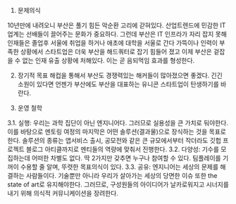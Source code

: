 1. 문제의식

10년만에 내려오니 부산은 풀기 힘든 악순환 고리에 갇혀있다.
산업트렌드에 민감한 IT 업계는 선배들이 끌어주는 문화가 중요하다.
그런데 부산은 IT 인프라가 자리 잡지 못해 인재들은 졸업후 서울에 취업을 하거나 애초에 대학을 서울로 간다
가뜩이나 인력이 부족한 상황에서 스타트업은 더욱 부산을 해드쿼터로 잡기 힘들어 졌고 이제 부산은 겉잡을 수 없는 인재 유출 상황에 처해있다.
이는 곧 음되먹임 효과를 형성한다.


2. 장기적 목표
해컵을 통해서 부산도 경쟁력있는 해커들이 많아졌으면 좋겠다.
긴긴 소원이 있다면 언젠가 부산에도 부산을 대표하는
유니콘 스타트업이 탄생하기를 바란다.

3. 운영 철학

  3.1. 실행: 우리는 과학 집단이 아닌 엔지니어다. 그러므로 실용성을 큰 가치로 둬야한다. 이를 바탕으로 멘토링 여정의 마지막은 어떤 솔루션(결과물)으로 장식하는 것을 목표로한다. 솔루션의 종류는 앱서비스 출시, 공모전와 같은 큰 규모에서부터 작더라도 깃헙 프로젝트 블로그 아티클까지로 멘티들의 역량에 맞춰서 진행한다.
  3.2. 다양성: 기수를 모집하는데 어떠한 차별도 없다. 딱 2가지만 갖추면 누구나 참여할 수 있다. 팀플레이를 기꺼이 수용할 줄 알며, 뚜렷한 목표의식이 있다.
  3.3. 공유: 엔지니어는 세상의 문제를 해결하는 사람들이다. 기술뿐만 아니라 우리가 살아가는 세상의 당면한 이슈 또한 the state of art로 유지해야한다. 그러므로, 구성원들의 아이디어가 날카로워지고 시너지를 내기 위해 의식적 커뮤니케이션을 장려한다.
